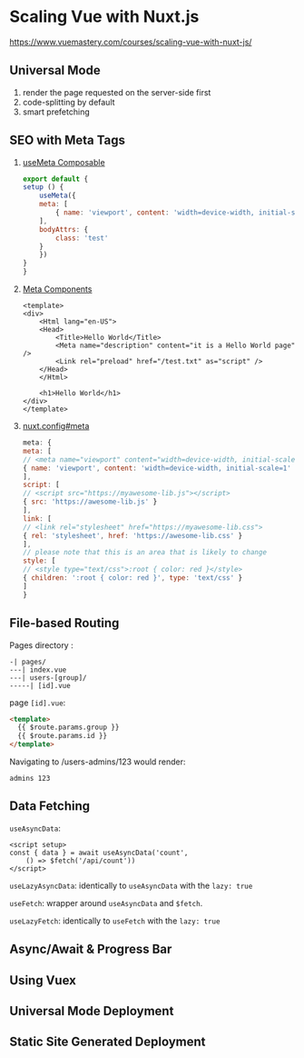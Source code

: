 # Scaling Vue with Nuxt.js
https://www.vuemastery.com/courses/scaling-vue-with-nuxt-js/

## Universal Mode

1. render the page requested on the server-side first
2. code-splitting by default
3. smart prefetching

## SEO with Meta Tags
1. [useMeta Composable](https://v3.nuxtjs.org/docs/usage/meta-tags#usemeta-composable)
    ```js
    export default {
    setup () {
        useMeta({
        meta: [
            { name: 'viewport', content: 'width=device-width, initial-scale=1, maximum-scale=1' }
        ],
        bodyAttrs: {
            class: 'test'
        }
        })
    }
    }
    ```

2. [Meta Components](https://v3.nuxtjs.org/docs/usage/meta-tags#meta-components)
    ```
    <template>
    <div>
        <Html lang="en-US">
        <Head>
            <Title>Hello World</Title>
            <Meta name="description" content="it is a Hello World page" />
            <Link rel="preload" href="/test.txt" as="script" />
        </Head>
        </Html>

        <h1>Hello World</h1>
    </div>
    </template>
    ```


3. [nuxt.config#meta](https://v3.nuxtjs.org/docs/directory-structure/nuxt.config#meta)

    ```js
    meta: {
    meta: [
    // <meta name="viewport" content="width=device-width, initial-scale=1">
    { name: 'viewport', content: 'width=device-width, initial-scale=1' }
    ],
    script: [
    // <script src="https://myawesome-lib.js"></script>
    { src: 'https://awesome-lib.js' }
    ],
    link: [
    // <link rel="stylesheet" href="https://myawesome-lib.css">
    { rel: 'stylesheet', href: 'https://awesome-lib.css' }
    ],
    // please note that this is an area that is likely to change
    style: [
    // <style type="text/css">:root { color: red }</style>
    { children: ':root { color: red }', type: 'text/css' }
    ]
    }
    ```

## File-based Routing

Pages directory :

```
-| pages/
---| index.vue
---| users-[group]/
-----| [id].vue
```

page `[id].vue`:

```html
<template>
  {{ $route.params.group }}
  {{ $route.params.id }}
</template>
```

Navigating to /users-admins/123 would render:
```
admins 123
```



## Data Fetching
`useAsyncData`:

```
<script setup>
const { data } = await useAsyncData('count',
    () => $fetch('/api/count'))
</script>
```
`useLazyAsyncData`: identically to `useAsyncData` with the `lazy: true`

`useFetch`: wrapper around `useAsyncData` and `$fetch`.

`useLazyFetch`:  identically to `useFetch` with the `lazy: true`

## Async/Await & Progress Bar

## Using Vuex

## Universal Mode Deployment

## Static Site Generated Deployment
